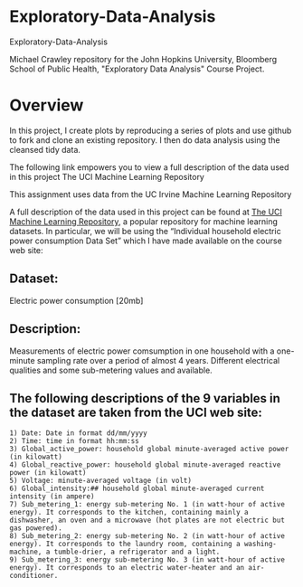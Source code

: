 # Exploratory-Data-Analysis
Exploratory-Data-Analysis

Michael Crawley repository for the John Hopkins University, Bloomberg School of Public Health, "Exploratory Data Analysis" Course Project.

# Overview
In this project, I create plots by reproducing a series of plots and use github to fork and clone an existing repository. I then do data analysis using the cleansed tidy data.

The following link empowers you to view a full description of the data used in this project The UCI Machine Learning Repository

This assignment uses data from the UC Irvine Machine Learning Repository

A full description of the data used in this project can be found at 
[The UCI Machine Learning Repository](http://archive.ics.uci.edu/ml/), a popular repository for machine learning datasets. In particular, we will be using the “Individual household electric power consumption Data Set” which I have made available on the course web site:

## Dataset:
Electric power consumption [20mb]

## Description:
Measurements of electric power comsumption in one household with a one-minute sampling rate over a period of almost 4 years.  Different electrical qualities and some sub-metering values and available.

## The following descriptions of the 9 variables in the dataset are taken from the UCI web site:

    1) Date: Date in format dd/mm/yyyy
    2) Time: time in format hh:mm:ss
    3) Global_active_power: household global minute-averaged active power (in kilowatt)
    4) Global_reactive_power: household global minute-averaged reactive power (in kilowatt)
    5) Voltage: minute-averaged voltage (in volt)
    6) Global_intensity:## household global minute-averaged current intensity (in ampere)
    7) Sub_metering_1: energy sub-metering No. 1 (in watt-hour of active energy). It corresponds to the kitchen, containing mainly a dishwasher, an oven and a microwave (hot plates are not electric but gas powered).
    8) Sub_metering_2: energy sub-metering No. 2 (in watt-hour of active energy). It corresponds to the laundry room, containing a washing-machine, a tumble-drier, a refrigerator and a light.
    9) Sub_metering_3: energy sub-metering No. 3 (in watt-hour of active energy). It corresponds to an electric water-heater and an air-conditioner.
